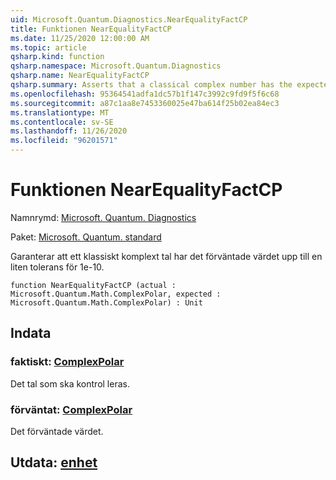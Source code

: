 ```yaml
---
uid: Microsoft.Quantum.Diagnostics.NearEqualityFactCP
title: Funktionen NearEqualityFactCP
ms.date: 11/25/2020 12:00:00 AM
ms.topic: article
qsharp.kind: function
qsharp.namespace: Microsoft.Quantum.Diagnostics
qsharp.name: NearEqualityFactCP
qsharp.summary: Asserts that a classical complex number has the expected value up to a small tolerance of 1e-10.
ms.openlocfilehash: 95364541adfa1dc57b1f147c3992c9fd9f5f6c68
ms.sourcegitcommit: a87c1aa8e7453360025e47ba614f25b02ea84ec3
ms.translationtype: MT
ms.contentlocale: sv-SE
ms.lasthandoff: 11/26/2020
ms.locfileid: "96201571"
---
```

# <a name="nearequalityfactcp-function"></a>Funktionen NearEqualityFactCP

Namnrymd: [Microsoft. Quantum. Diagnostics](xref:Microsoft.Quantum.Diagnostics)

Paket: [Microsoft. Quantum. standard](https://nuget.org/packages/Microsoft.Quantum.Standard)


Garanterar att ett klassiskt komplext tal har det förväntade värdet upp till en liten tolerans för 1e-10.

```qsharp
function NearEqualityFactCP (actual : Microsoft.Quantum.Math.ComplexPolar, expected : Microsoft.Quantum.Math.ComplexPolar) : Unit
```


## <a name="input"></a>Indata

### <a name="actual--complexpolar"></a>faktiskt: [ComplexPolar](xref:Microsoft.Quantum.Math.ComplexPolar)

Det tal som ska kontrol leras.


### <a name="expected--complexpolar"></a>förväntat: [ComplexPolar](xref:Microsoft.Quantum.Math.ComplexPolar)

Det förväntade värdet.



## <a name="output--unit"></a>Utdata: [enhet](xref:microsoft.quantum.lang-ref.unit)


